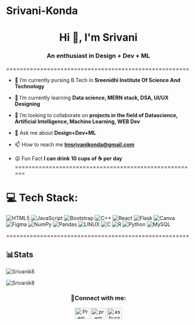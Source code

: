 # Srivani-Konda
<h1 align="center">Hi 👋, I'm Srivani </h1>
<h3 align="center">An enthusiast in Design + Dev + ML</h3>
======================================================

-  📜 I’m currently pursing B.Tech in **Sreenidhi Institute Of Science And Technology**

- 🔭 I’m currently learning **Data science, MERN stack, DSA, UI/UX Designing**

- 🤝 I’m looking to collaborate on **projects in the field of Datascience, Artificial Intelligence, Machine Learning, WEB Dev**

- 💬 Ask me about **Design+Dev+ML**

- 📫 How to reach me **Imsrivanikonda@gmail.com**

- 😜 Fun Fact **I can drink 10 cups of ☕ per day**
======================================================

# 💻 Tech Stack:
![HTML5](https://img.shields.io/badge/html5-%23E34F26.svg?style=for-the-badge&logo=html5&logoColor=white) ![JavaScript](https://img.shields.io/badge/javascript-%23323330.svg?style=for-the-badge&logo=javascript&logoColor=%23F7DF1E) ![Bootstrap](https://img.shields.io/badge/bootstrap-%23563D7C.svg?style=for-the-badge&logo=bootstrap&logoColor=white) ![C++](https://img.shields.io/badge/c++-%2300599C.svg?style=for-the-badge&logo=c%2B%2B&logoColor=white) ![React](https://img.shields.io/badge/react-%2320232a.svg?style=for-the-badge&logo=react&logoColor=%2361DAFB) ![Flask](https://img.shields.io/badge/flask-%23000.svg?style=for-the-badge&logo=flask&logoColor=white)  ![Canva](https://img.shields.io/badge/Canva-%2300C4CC.svg?style=for-the-badge&logo=Canva&logoColor=white) 	![Figma](https://img.shields.io/badge/figma-%23F24E1E.svg?style=for-the-badge&logo=figma&logoColor=white) ![NumPy](https://img.shields.io/badge/numpy-%23013243.svg?style=for-the-badge&logo=numpy&logoColor=white) ![Pandas](https://img.shields.io/badge/pandas-%23150458.svg?style=for-the-badge&logo=pandas&logoColor=white) ![LINUX](https://img.shields.io/badge/Linux-FCC624?style=for-the-badge&logo=linux&logoColor=black)  ![C](https://img.shields.io/badge/c-%2300599C.svg?style=for-the-badge&logo=c&logoColor=white) ![R](https://img.shields.io/badge/r-%23276DC3.svg?style=for-the-badge&logo=r&logoColor=white) ![Python](https://img.shields.io/badge/python-3670A0?style=for-the-badge&logo=python&logoColor=ffdd54) ![MySQL](https://img.shields.io/badge/mysql-%2300f.svg?style=for-the-badge&logo=mysql&logoColor=white)
<br> 

======================================================

## 📊Stats
<div display="flex" flex-direction="row">

<p><img align="center" src="https://github-readme-stats.vercel.app/api?username=srivanik8&show_icons=true&theme=transparent" alt="Srivanik8" /></p>

<p><img align="center" src="https://github-readme-stats.vercel.app/api/top-langs?username=srivanik8&show_icons=true&locale=en&layout=compact" alt="Srivanik8" /></p>

</div>
<h3 align="center">📲Connect with me:</h3>

<p align="center">
<a href="https://x.com/sri_2013_" target="blank"><img align="center" src="https://about.twitter.com/content/dam/about-twitter/en/brand-toolkit/brand-download-img-1.jpg.twimg.1920.jpg" alt="Prem_Kiran_" height="30" width="40" /></a>
<a href="linkedin.com/in/srivani-konda-8107b4223" target="blank"><img align="center" src="https://cdn-icons-png.flaticon.com/512/174/174857.png" alt="prem laknaboina" height="30" width="40" /></a>
<a href="https://discord.gg/introvertwinner#3562" target="blank"><img align="center" src="https://static-00.iconduck.com/assets.00/discord-icon-2048x2048-nnt62s2u.png" alt="ashura#5112" height="30" width="40" /></a>


